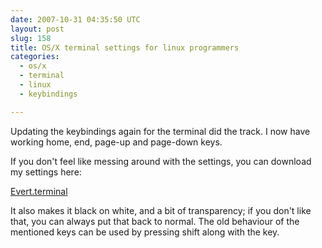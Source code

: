 ```yaml
---
date: 2007-10-31 04:35:50 UTC
layout: post
slug: 158
title: OS/X terminal settings for linux programmers
categories:
  - os/x
  - terminal
  - linux
  - keybindings

---
```

<p>Updating the keybindings again for the terminal did the track. I now have working home, end, page-up and page-down keys.</p>

<p>If you don't feel like messing around with the settings, you can download my settings here:</p>

<p><a href="/resources/Evert.terminal">Evert.terminal</a></p>

<p>It also makes it black on white, and a bit of transparency; if you don't like that, you can always put that back to normal. The old behaviour of the mentioned keys can be used by pressing shift along with the key.</p>